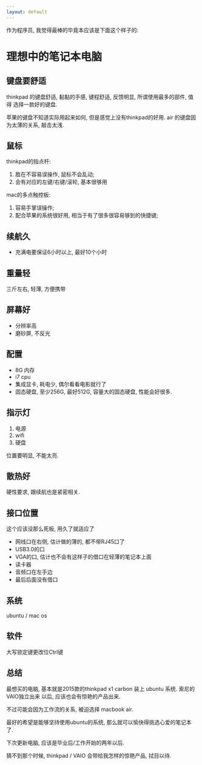 ```yaml
---
layout: default
---
```


作为程序员, 我觉得最棒的毕竟本应该是下面这个样子的:

理想中的笔记本电脑
==================

键盘要舒适
----------
thinkpad 的键盘舒适, 黏黏的手感, 键程舒适, 反馈明显, 所谓使用最多的部件, 值得
选择一款好的键盘.

苹果的键盘不知道实际用起来如何, 但是感觉上没有thinkpad的好用. 
air 的键盘因为太薄的关系, 敲击太浅.

鼠标
----
thinkpad的指点杆:

1. 胜在不容易误操作, 鼠标不会乱动; 
2. 会有对应的左键/右键/滚轮, 基本很够用

mac的多点触控板:

1. 容易手掌误操作; 
2. 配合苹果的系统很好用, 相当于有了很多很容易够到的快捷键;

续航久
----
* 充满电要保证6小时以上, 最好10个小时

重量轻
------
三斤左右, 轻薄, 方便携带

屏幕好
-------
* 分辨率高
* 磨砂屏, 不反光


配置
----
* 8G 内存
* i7 cpu
* 集成显卡, 耗电少, 偶尔看看电影就行了
* 固态硬盘, 至少256G, 最好512G, 容量大的固态硬盘, 性能会好很多.

指示灯
------
1. 电源
2. wifi
3. 硬盘

位置要明显, 不能太亮.

散热好
------
硬性要求, 跟续航也是紧密相关.

接口位置
--------
这个应该没那么死板, 用久了就适应了

* 网线口在右侧, 估计做的薄的, 都不带RJ45口了
* USB3.0的口
* VGA的口, 估计也不会有这样子的借口在轻薄的笔记本上面
* 读卡器
* 音频口在左手边
* 最后后面没有借口


系统
----
ubuntu / mac os

软件
-----
大写锁定键更改位Ctrl键

总结
-----

最想买的电脑, 基本就是2015款的thinkpad x1 carbon 装上 ubuntu 系统. 索尼的VAIO独立出来
以后, 应该也会有惊艳的产品出来.

不过可能会因为工作流的关系, 被迫选择 macbook air. 

最好的希望是能够坚持使用ubuntu的系统, 那么就可以愉快得挑选心爱的笔记本了.

下次更新电脑, 应该是毕业后/工作开始的两年以后.

猜不到那个时候, thinkpad / VAIO 会带给我怎样的惊艳产品, 拭目以待.
